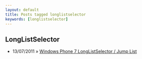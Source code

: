 ```yaml
---
layout: default
title: Posts tagged longlistselector
keywords: [longlistselector]
---
```

<h2 class="category">LongListSelector</h2>
<ul class="posts">
<li>
<p>
<span class="date">13/07/2011</span> &raquo; 
<a href="/blog/windows-phone-7-longlistselector-jump-list">Windows Phone 7 LongListSelector / Jump List</a>
</p>
</li> 
</ul>
